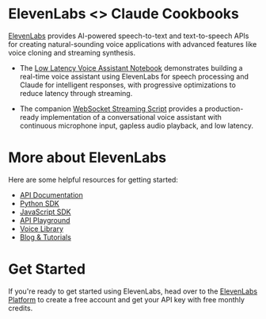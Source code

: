 # ElevenLabs <> Claude Cookbooks

[ElevenLabs](https://elevenlabs.io/) provides AI-powered speech-to-text and text-to-speech APIs for creating natural-sounding voice applications with advanced features like voice cloning and streaming synthesis.

* The [Low Latency Voice Assistant Notebook](./low_latency_stt_claude_tts.ipynb) demonstrates building a real-time voice assistant using ElevenLabs for speech processing and Claude for intelligent responses, with progressive optimizations to reduce latency through streaming.

* The companion [WebSocket Streaming Script](./stream_voice_assistant_websocket.py) provides a production-ready implementation of a conversational voice assistant with continuous microphone input, gapless audio playback, and low latency.

# More about ElevenLabs

Here are some helpful resources for getting started:

- [API Documentation](https://elevenlabs.io/docs/introduction)
- [Python SDK](https://github.com/elevenlabs/elevenlabs-python)
- [JavaScript SDK](https://github.com/elevenlabs/elevenlabs-js)
- [API Playground](https://elevenlabs.io/app/speech-synthesis)
- [Voice Library](https://elevenlabs.io/voice-library)
- [Blog & Tutorials](https://elevenlabs.io/blog)

# Get Started

If you're ready to get started using ElevenLabs, head over to the [ElevenLabs Platform](https://elevenlabs.io/sign-up) to create a free account and get your API key with free monthly credits.